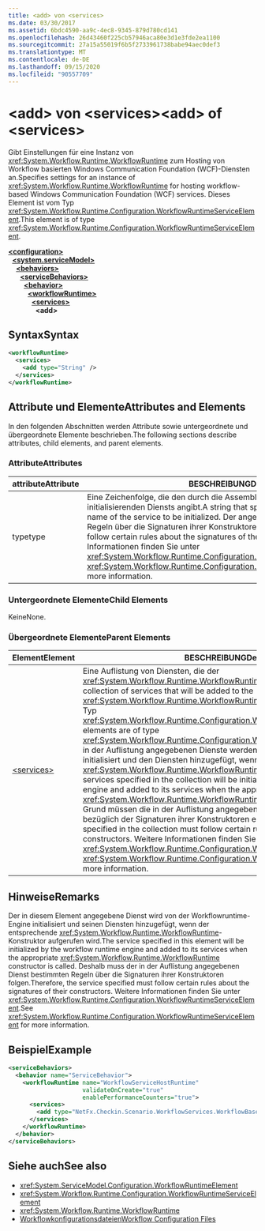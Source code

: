 ```yaml
---
title: <add> von <services>
ms.date: 03/30/2017
ms.assetid: 6bdc4590-aa9c-4ec8-9345-879d780cd141
ms.openlocfilehash: 26d43460f225cb57946aca80e3d1e3fde2ea1100
ms.sourcegitcommit: 27a15a55019f6b5f2733961738babe94aec0def3
ms.translationtype: MT
ms.contentlocale: de-DE
ms.lasthandoff: 09/15/2020
ms.locfileid: "90557709"
---
```

# <a name="add-of-services"></a><span data-ttu-id="7b681-102">\<add> von \<services></span><span class="sxs-lookup"><span data-stu-id="7b681-102">\<add> of \<services></span></span>
<span data-ttu-id="7b681-103">Gibt Einstellungen für eine Instanz von <xref:System.Workflow.Runtime.WorkflowRuntime> zum Hosting von Workflow basierten Windows Communication Foundation (WCF)-Diensten an.</span><span class="sxs-lookup"><span data-stu-id="7b681-103">Specifies settings for an instance of <xref:System.Workflow.Runtime.WorkflowRuntime> for hosting workflow-based Windows Communication Foundation (WCF) services.</span></span> <span data-ttu-id="7b681-104">Dieses Element ist vom Typ <xref:System.Workflow.Runtime.Configuration.WorkflowRuntimeServiceElement>.</span><span class="sxs-lookup"><span data-stu-id="7b681-104">This element is of type <xref:System.Workflow.Runtime.Configuration.WorkflowRuntimeServiceElement>.</span></span>  
  
[**\<configuration>**](../configuration-element.md)\
&nbsp;&nbsp;[**\<system.serviceModel>**](system-servicemodel.md)\
&nbsp;&nbsp;&nbsp;&nbsp;[**\<behaviors>**](behaviors.md)\
&nbsp;&nbsp;&nbsp;&nbsp;&nbsp;&nbsp;[**\<serviceBehaviors>**](servicebehaviors.md)\
&nbsp;&nbsp;&nbsp;&nbsp;&nbsp;&nbsp;&nbsp;&nbsp;[**\<behavior>**](behavior-of-servicebehaviors.md)\
&nbsp;&nbsp;&nbsp;&nbsp;&nbsp;&nbsp;&nbsp;&nbsp;&nbsp;&nbsp;[**\<workflowRuntime>**](workflowruntime.md)\
&nbsp;&nbsp;&nbsp;&nbsp;&nbsp;&nbsp;&nbsp;&nbsp;&nbsp;&nbsp;&nbsp;&nbsp;[**\<services>**](services-of-workflowruntime.md)\
&nbsp;&nbsp;&nbsp;&nbsp;&nbsp;&nbsp;&nbsp;&nbsp;&nbsp;&nbsp;&nbsp;&nbsp;&nbsp;&nbsp;**\<add>**  
  
## <a name="syntax"></a><span data-ttu-id="7b681-105">Syntax</span><span class="sxs-lookup"><span data-stu-id="7b681-105">Syntax</span></span>  
  
```xml  
<workflowRuntime>
  <services>
    <add type="String" />
  </services>
</workflowRuntime>
```  
  
## <a name="attributes-and-elements"></a><span data-ttu-id="7b681-106">Attribute und Elemente</span><span class="sxs-lookup"><span data-stu-id="7b681-106">Attributes and Elements</span></span>  
 <span data-ttu-id="7b681-107">In den folgenden Abschnitten werden Attribute sowie untergeordnete und übergeordnete Elemente beschrieben.</span><span class="sxs-lookup"><span data-stu-id="7b681-107">The following sections describe attributes, child elements, and parent elements.</span></span>  
  
### <a name="attributes"></a><span data-ttu-id="7b681-108">Attribute</span><span class="sxs-lookup"><span data-stu-id="7b681-108">Attributes</span></span>  
  
|<span data-ttu-id="7b681-109">attribute</span><span class="sxs-lookup"><span data-stu-id="7b681-109">Attribute</span></span>|<span data-ttu-id="7b681-110">BESCHREIBUNG</span><span class="sxs-lookup"><span data-stu-id="7b681-110">Description</span></span>|  
|---------------|-----------------|  
|<span data-ttu-id="7b681-111">type</span><span class="sxs-lookup"><span data-stu-id="7b681-111">type</span></span>|<span data-ttu-id="7b681-112">Eine Zeichenfolge, die den durch die Assembly bezeichneten Typnamen des zu initialisierenden Diensts angibt.</span><span class="sxs-lookup"><span data-stu-id="7b681-112">A string that specifies the assembly-qualified type name of the service to be initialized.</span></span> <span data-ttu-id="7b681-113">Der angegebene Dienst muss bestimmten Regeln über die Signaturen ihrer Konstruktoren folgen.</span><span class="sxs-lookup"><span data-stu-id="7b681-113">The service specified must follow certain rules about the signatures of their constructors.</span></span> <span data-ttu-id="7b681-114">Weitere Informationen finden Sie unter <xref:System.Workflow.Runtime.Configuration.WorkflowRuntimeServiceElement>.</span><span class="sxs-lookup"><span data-stu-id="7b681-114">See <xref:System.Workflow.Runtime.Configuration.WorkflowRuntimeServiceElement> for more information.</span></span>|  
  
### <a name="child-elements"></a><span data-ttu-id="7b681-115">Untergeordnete Elemente</span><span class="sxs-lookup"><span data-stu-id="7b681-115">Child Elements</span></span>  
 <span data-ttu-id="7b681-116">Keine</span><span class="sxs-lookup"><span data-stu-id="7b681-116">None.</span></span>  
  
### <a name="parent-elements"></a><span data-ttu-id="7b681-117">Übergeordnete Elemente</span><span class="sxs-lookup"><span data-stu-id="7b681-117">Parent Elements</span></span>  
  
|<span data-ttu-id="7b681-118">Element</span><span class="sxs-lookup"><span data-stu-id="7b681-118">Element</span></span>|<span data-ttu-id="7b681-119">BESCHREIBUNG</span><span class="sxs-lookup"><span data-stu-id="7b681-119">Description</span></span>|  
|-------------|-----------------|  
|[\<services>](services-of-workflowruntime.md)|<span data-ttu-id="7b681-120">Eine Auflistung von Diensten, die der <xref:System.Workflow.Runtime.WorkflowRuntime>-Engine hinzugefügt werden.</span><span class="sxs-lookup"><span data-stu-id="7b681-120">A collection of services that will be added to the <xref:System.Workflow.Runtime.WorkflowRuntime> engine.</span></span> <span data-ttu-id="7b681-121">Die Elemente sind vom Typ <xref:System.Workflow.Runtime.Configuration.WorkflowRuntimeServiceElement>.</span><span class="sxs-lookup"><span data-stu-id="7b681-121">The elements are of type <xref:System.Workflow.Runtime.Configuration.WorkflowRuntimeServiceElement>.</span></span>  <span data-ttu-id="7b681-122">Die in der Auflistung angegebenen Dienste werden von der Workflowruntime-Engine initialisiert und den Diensten hinzugefügt, wenn der entsprechende <xref:System.Workflow.Runtime.WorkflowRuntime>-Konstruktor aufgerufen wird.</span><span class="sxs-lookup"><span data-stu-id="7b681-122">The services specified in the collection will be initialized by the workflow runtime engine and added to its services when the appropriate <xref:System.Workflow.Runtime.WorkflowRuntime> constructor is called.</span></span> <span data-ttu-id="7b681-123">Aus diesem Grund müssen die in der Auflistung angegebenen Dienste bestimmte Regeln bezüglich der Signaturen ihrer Konstruktoren erfüllen.</span><span class="sxs-lookup"><span data-stu-id="7b681-123">Therefore, the services specified in the collection must follow certain rules about the signatures of their constructors.</span></span> <span data-ttu-id="7b681-124">Weitere Informationen finden Sie unter <xref:System.Workflow.Runtime.Configuration.WorkflowRuntimeServiceElement>.</span><span class="sxs-lookup"><span data-stu-id="7b681-124">See <xref:System.Workflow.Runtime.Configuration.WorkflowRuntimeServiceElement> for more information.</span></span>|  
  
## <a name="remarks"></a><span data-ttu-id="7b681-125">Hinweise</span><span class="sxs-lookup"><span data-stu-id="7b681-125">Remarks</span></span>  
 <span data-ttu-id="7b681-126">Der in diesem Element angegebene Dienst wird von der Workflowruntime-Engine initialisiert und seinen Diensten hinzugefügt, wenn der entsprechende <xref:System.Workflow.Runtime.WorkflowRuntime>-Konstruktor aufgerufen wird.</span><span class="sxs-lookup"><span data-stu-id="7b681-126">The service specified in this element will be initialized by the workflow runtime engine and added to its services when the appropriate <xref:System.Workflow.Runtime.WorkflowRuntime> constructor is called.</span></span> <span data-ttu-id="7b681-127">Deshalb muss der in der Auflistung angegebenen Dienst bestimmten Regeln über die Signaturen ihrer Konstruktoren folgen.</span><span class="sxs-lookup"><span data-stu-id="7b681-127">Therefore, the service specified must follow certain rules about the signatures of their constructors.</span></span> <span data-ttu-id="7b681-128">Weitere Informationen finden Sie unter <xref:System.Workflow.Runtime.Configuration.WorkflowRuntimeServiceElement>.</span><span class="sxs-lookup"><span data-stu-id="7b681-128">See <xref:System.Workflow.Runtime.Configuration.WorkflowRuntimeServiceElement> for more information.</span></span>  
  
## <a name="example"></a><span data-ttu-id="7b681-129">Beispiel</span><span class="sxs-lookup"><span data-stu-id="7b681-129">Example</span></span>  
  
```xml  
<serviceBehaviors>
  <behavior name="ServiceBehavior">
    <workflowRuntime name="WorkflowServiceHostRuntime"
                     validateOnCreate="true"
                     enablePerformanceCounters="true">
      <services>
        <add type="NetFx.Checkin.Scenario.WorkflowServices.WorkflowBasedServices.Common.TestPersistenceService.FilePersistenceService, NetFx.Checkin.Scenario.WorkflowServices.WorkflowBasedServices.Common" />
      </services>
    </workflowRuntime>
  </behavior>
</serviceBehaviors>
```  
  
## <a name="see-also"></a><span data-ttu-id="7b681-130">Siehe auch</span><span class="sxs-lookup"><span data-stu-id="7b681-130">See also</span></span>

- <xref:System.ServiceModel.Configuration.WorkflowRuntimeElement>
- <xref:System.Workflow.Runtime.Configuration.WorkflowRuntimeServiceElement>
- <xref:System.Workflow.Runtime.WorkflowRuntime>
- <span data-ttu-id="7b681-131">[Workflowkonfigurationsdateien](/previous-versions/dotnet/netframework-3.5/ms732240(v=vs.90))</span><span class="sxs-lookup"><span data-stu-id="7b681-131">[Workflow Configuration Files](/previous-versions/dotnet/netframework-3.5/ms732240(v=vs.90))</span></span>
